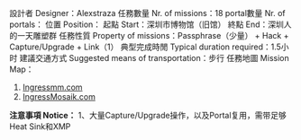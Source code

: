 設計者 Designer：Alexstraza
任務數量 Nr. of missions：18
portal數量 Nr. of portals：
位置 Position：
起點 Start：深圳市博物馆（旧馆）
終點 End：深圳人的一天雕塑群
任務性質 Property of missions：Passphrase（少量） + Hack + Capture/Upgrade + Link（1）
典型完成時閒 Typical duration required：1.5小时
建議交通方式 Suggested means of transportation：步行
任務地圖 Mission Map： 
1.  [Ingressmm.com](http://goo.gl/B1sCCh)
2.  [IngressMosaik.com](https://ingressmosaik.com/mosaic/10319)

**注意事項 Notice：**
1、大量Capture/Upgrade操作，以及Portal复用，需带足够Heat Sink和XMP